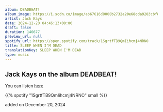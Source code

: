 ```yaml
---
album: DEADBEAT!
album_image: https://i.scdn.co/image/ab67616d0000b2732a20e68cda9203cbf868dfc1
artist: Jack Kays
date: 2024-12-20 04:46:13+00:00
draft: false
duration: 146677
preview_url: null
spotify_url: https://open.spotify.com/track/1SgrtfTB9QmIihcmj4NRNO
title: SLEEP WHEN I'M DEAD
translationKey: SLEEP WHEN I'M DEAD
type: music
---
```


## Jack Kays on the album DEADBEAT!

You can listen [here](https://open.spotify.com/track/1SgrtfTB9QmIihcmj4NRNO)

{{% spotify "1SgrtfTB9QmIihcmj4NRNO" small %}}

added on December 20, 2024